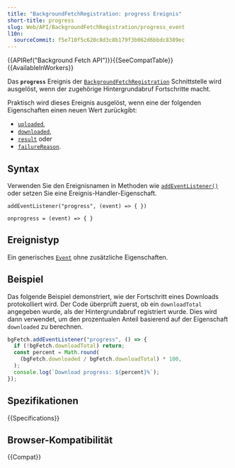```yaml
---
title: "BackgroundFetchRegistration: progress Ereignis"
short-title: progress
slug: Web/API/BackgroundFetchRegistration/progress_event
l10n:
  sourceCommit: f5e710f5c620c8d3c8b179f3b062d6bbdc8389ec
---
```


{{APIRef("Background Fetch API")}}{{SeeCompatTable}}{{AvailableInWorkers}}

Das **`progress`** Ereignis der [`BackgroundFetchRegistration`](/de/docs/Web/API/BackgroundFetchRegistration) Schnittstelle wird ausgelöst, wenn der zugehörige Hintergrundabruf Fortschritte macht.

Praktisch wird dieses Ereignis ausgelöst, wenn eine der folgenden Eigenschaften einen neuen Wert zurückgibt:

- [`uploaded`](/de/docs/Web/API/BackgroundFetchRegistration/uploaded),
- [`downloaded`](/de/docs/Web/API/BackgroundFetchRegistration/downloaded),
- [`result`](/de/docs/Web/API/BackgroundFetchRegistration/result) oder
- [`failureReason`](/de/docs/Web/API/BackgroundFetchRegistration/failureReason).

## Syntax

Verwenden Sie den Ereignisnamen in Methoden wie [`addEventListener()`](/de/docs/Web/API/EventTarget/addEventListener) oder setzen Sie eine Ereignis-Handler-Eigenschaft.

```js-nolint
addEventListener("progress", (event) => { })

onprogress = (event) => { }
```

## Ereignistyp

Ein generisches [`Event`](/de/docs/Web/API/Event) ohne zusätzliche Eigenschaften.

## Beispiel

Das folgende Beispiel demonstriert, wie der Fortschritt eines Downloads protokolliert wird. Der Code überprüft zuerst, ob ein `downloadTotal` angegeben wurde, als der Hintergrundabruf registriert wurde. Dies wird dann verwendet, um den prozentualen Anteil basierend auf der Eigenschaft `downloaded` zu berechnen.

```js
bgFetch.addEventListener("progress", () => {
  if (!bgFetch.downloadTotal) return;
  const percent = Math.round(
    (bgFetch.downloaded / bgFetch.downloadTotal) * 100,
  );
  console.log(`Download progress: ${percent}%`);
});
```

## Spezifikationen

{{Specifications}}

## Browser-Kompatibilität

{{Compat}}
